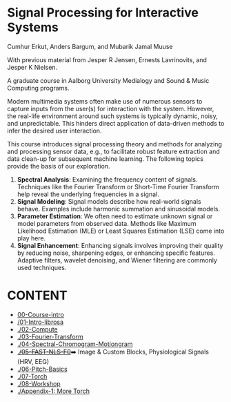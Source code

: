 Signal Processing for Interactive Systems
=========================================

Cumhur Erkut, Anders Bargum, and Mubarik Jamal Muuse

With previous material from Jesper R Jensen, Ernests Lavrinovits, and Jesper K Nielsen.

A graduate course in Aalborg University Medialogy and Sound & Music Computing programs.

Modern multimedia systems often make use of numerous sensors to capture inputs from the user(s) for interaction with the system.
However, the real-life environment around such systems is typically dynamic, noisy, and unpredictable.
This hinders direct application of data-driven methods to infer the desired user interaction.

This course introduces signal processing theory and methods for analyzing and processing sensor data, e.g., to facilitate robust feature extraction and data clean-up for subsequent machine learning. The following topics provide the basis of our exploration.

1. **Spectral Analysis**: Examining the frequency content of signals.
   Techniques like the Fourier Transform or Short-Time Fourier Transform help reveal the underlying frequencies in a signal.
2. **Signal Modeling**: Signal models describe how real-world signals behave.
   Examples include harmonic summation and  sinusoidal models.
3. **Parameter Estimation**: We often need to estimate unknown signal or model parameters from observed data.
   Methods like Maximum Likelihood Estimation (MLE) or Least Squares Estimation (LSE) come into play here.
4. **Signal Enhancement**: Enhancing signals involves improving their quality by reducing noise, sharpening edges, or enhancing specific features. Adaptive filters, wavelet denoising, and Wiener filtering are commonly used techniques.

# CONTENT

* [00-Course-intro](https://smc-aau-cph.github.io/SPIS/00-Course-intro/README.html)
* [/01-Intro-librosa](https://smc-aau-cph.github.io/SPIS/01-Intro-librosa/librosa-101.html)
* [./02-Compute](https://smc-aau-cph.github.io/SPIS/02-Compute)
* [./03-Fourier-Transform](https://smc-aau-cph.github.io/SPIS/03-Fourier-Transform/SPIS03.html)
* [./04-Spectral-Chromogram-Motiongram](./04-Spectral-Chromogram-Motiongram/MusicalGesturesToolbox.ipynb)
* [.~~/05-FAST-NLS-F0~~](./05-FAST-NLS-F0/)➡️ Image & Custom Blocks, Physiological Signals (HRV, EEG)
* [./06-Pitch-Basics](./06-Pitch-Basics/SPIS-06-PitchBasics.ipynb)
* [./07-Torch](https://smc-aau-cph.github.io/SPIS/07-Torch/README.html)
* [./08-Workshop](https://smc-aau-cph.github.io/SPIS/08-Workshop/README.html)
* [./Appendix-1: More Torch](./A1-Torch/TorchLossViz.ipynb)

